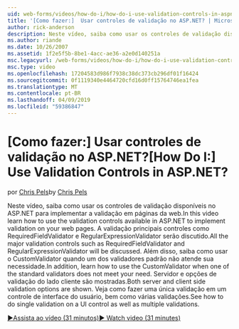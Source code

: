 ```yaml
---
uid: web-forms/videos/how-do-i/how-do-i-use-validation-controls-in-aspnet
title: '[Como fazer:]  Usar controles de validação no ASP.NET? | Microsoft Docs'
author: rick-anderson
description: Neste vídeo, saiba como usar os controles de validação disponíveis no ASP.NET para implementar a validação em páginas da web. Todos os principais controles de validação como...
ms.author: riande
ms.date: 10/26/2007
ms.assetid: 1f2e5f5b-8be1-4acc-ae36-a2e0d140251a
msc.legacyurl: /web-forms/videos/how-do-i/how-do-i-use-validation-controls-in-aspnet
msc.type: video
ms.openlocfilehash: 17204583d986f7938c38dc373cb296df01f16424
ms.sourcegitcommit: 0f1119340e4464720cfd16d0ff15764746ea1fea
ms.translationtype: MT
ms.contentlocale: pt-BR
ms.lasthandoff: 04/09/2019
ms.locfileid: "59386847"
---
```

# <a name="how-do-i--use-validation-controls-in-aspnet"></a><span data-ttu-id="fb547-105">[Como fazer:]  Usar controles de validação no ASP.NET?</span><span class="sxs-lookup"><span data-stu-id="fb547-105">[How Do I:]  Use Validation Controls in ASP.NET?</span></span>

<span data-ttu-id="fb547-106">por [Chris Pels](https://twitter.com/chrispels)</span><span class="sxs-lookup"><span data-stu-id="fb547-106">by [Chris Pels](https://twitter.com/chrispels)</span></span>

<span data-ttu-id="fb547-107">Neste vídeo, saiba como usar os controles de validação disponíveis no ASP.NET para implementar a validação em páginas da web.</span><span class="sxs-lookup"><span data-stu-id="fb547-107">In this video learn how to use the validation controls available in ASP.NET to implement validation on your web pages.</span></span> <span data-ttu-id="fb547-108">A validação principais controles como RequiredFieldValidator e RegularExpressionValidator serão discutido.</span><span class="sxs-lookup"><span data-stu-id="fb547-108">All the major validation controls such as RequiredFieldValidator and RegularExpressionValidator will be discussed.</span></span> <span data-ttu-id="fb547-109">Além disso, saiba como usar o CustomValidator quando um dos validadores padrão não atende sua necessidade.</span><span class="sxs-lookup"><span data-stu-id="fb547-109">In addition, learn how to use the CustomValidator when one of the standard validators does not meet your need.</span></span> <span data-ttu-id="fb547-110">Servidor e opções de validação do lado cliente são mostradas.</span><span class="sxs-lookup"><span data-stu-id="fb547-110">Both server and client side validation options are shown.</span></span> <span data-ttu-id="fb547-111">Veja como fazer uma única validação em um controle de interface do usuário, bem como várias validações.</span><span class="sxs-lookup"><span data-stu-id="fb547-111">See how to do single validation on a UI control as well as multiple validations.</span></span>

[<span data-ttu-id="fb547-112">&#9654;Assista ao vídeo (31 minutos)</span><span class="sxs-lookup"><span data-stu-id="fb547-112">&#9654; Watch video (31 minutes)</span></span>](https://channel9.msdn.com/Blogs/ASP-NET-Site-Videos/how-do-i-use-validation-controls-in-aspnet)
